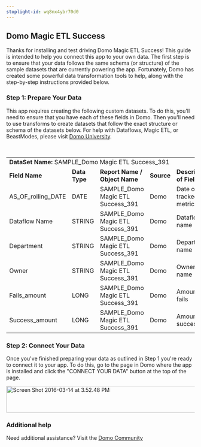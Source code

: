 ```yaml
---
stoplight-id: wq8nx4ybr70d0
---
```


<div class="col-md-12 content-panel">
                <h2>Domo Magic ETL Success</h2>
                <p></p><p>Thanks for installing and test driving <span id="title">Domo Magic ETL Success</span>! This guide is intended to help you connect this app to your own data. The first step is to ensure that your data follows the same schema (or structure) of the sample datasets that are currently powering the app. Fortunately, Domo has created some powerful data transformation tools to help, along with the step-by-step instructions provided below.</p><div class="doc-row" id="Step%201:%20Identify%20Required%20Data%20Fields"><h3 class="doc-row-title">Step 1: Prepare Your Data</h3><div class="small-pad-bottom"><p>This app requires creating the following custom datasets. To do this, you'll need to ensure that you have each of these fields in Domo. Then you'll need to use transforms to create datasets that follow the exact structure or schema of the datasets below. For help with Dataflows, Magic ETL, or BeastModes, please visit <a href="https://university.domo.com/" target="_blank">Domo University</a>.</p></div>
                <br>
                <div id="custom-data-container"><table id="SAMPLE_Domo-Magic-ETL-Success_391"><tbody><tr><td colspan="6"><strong>DataSet Name:</strong> <span class="value">SAMPLE_Domo Magic ETL Success_391</span></td></tr><!--tr>    <td colspan="6"></td></tr--><tr><td><strong>Field Name</strong></td><td><strong>Data Type</strong></td><td><strong>Report Name / Object Name</strong></td><td><strong>Source </strong></td><td colspan="2"><strong>Description of Field</strong></td></tr><tr><td>AS_OF_rolling_DATE</td><td>DATE</td><td>SAMPLE_Domo Magic ETL Success_391</td><td>Domo</td><td colspan="2">Date of tracked metrics</td></tr><tr><td>Dataflow Name</td><td>STRING</td><td>SAMPLE_Domo Magic ETL Success_391</td><td>Domo</td><td colspan="2">Dataflow name</td></tr><tr><td>Department</td><td>STRING</td><td>SAMPLE_Domo Magic ETL Success_391</td><td>Domo</td><td colspan="2">Department name</td></tr><tr><td>Owner</td><td>STRING</td><td>SAMPLE_Domo Magic ETL Success_391</td><td>Domo</td><td colspan="2">Owner name</td></tr><tr><td>Fails_amount</td><td>LONG</td><td>SAMPLE_Domo Magic ETL Success_391</td><td>Domo</td><td colspan="2">Amount of fails</td></tr><tr><td>Success_amount</td><td>LONG</td><td>SAMPLE_Domo Magic ETL Success_391</td><td>Domo</td><td colspan="2">Amount of success</td></tr></tbody></table><div class="doc-row medium-pad-top">
                <h3 class="doc-row-title">Step 2: Connect Your Data</h3>
                <div class="small-pad-bottom">
                    <p>Once you've finished preparing your data as outlined in Step 1 you're ready to connect it to your app. To do this, go to the page in Domo where the app is installed and click the "CONNECT YOUR DATA" button at the top of the page.</p>
                    <p class="small-pad">
                    <img class="alignnone size-full wp-image-1207" src="https://s3.amazonaws.com/development.domo.com/wp-content/uploads/2016/03/14155707/Screen-Shot-2016-03-14-at-3.52.48-PM1.png" alt="Screen Shot 2016-03-14 at 3.52.48 PM" width="1158" height="71">
                    </p>
                    <div id="ooyalaplayer-IyYTc1MjE61NwLdtrxXvZuhH-dSGbWnR" class="ooyalaplayer"></div>
                    <script>
                        OO.ready(function() {
                            OO.Player.create("ooyalaplayer-IyYTc1MjE61NwLdtrxXvZuhH-dSGbWnR", "IyYTc1MjE61NwLdtrxXvZuhH-dSGbWnR", {
                                height: 380
                            });
                        });
                    </script>
                </div>
                <h3 class="doc-row-title">Additional help</h3>
                <div class="small-pad-bottom">
                    <p>Need additional assistance? Visit the <a href="https://dojo.domo.com">Domo Community</a></p>
                </div>
            </div></div></div><p></p>            </div>
